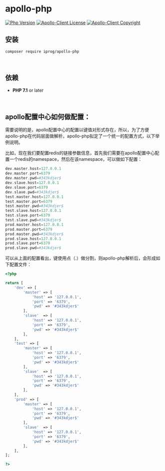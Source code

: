 # apollo-php

[![Php Version](https://img.shields.io/badge/php-%3E=7.1-brightgreen.svg?maxAge=2592000)](https://secure.php.net/)
[![Apollo-Client License](https://img.shields.io/badge/apollo--client--license-MIT-blue.svg?maxAge=2592000)](https://secure.php.net/)
[![Apollo-Client Copyright](https://img.shields.io/badge/copyright-2345.com-lightgrey.svg?maxAge=2592000)](https://secure.php.net/)
<br>

## 安装

```shell
composer require iprog/apollo-php
```
<br>

## 依赖

- **PHP 7.1** or later
<br>

## apollo配置中心如何做配置：

需要说明的是，apollo配置中心的配置以键值对形式存在，所以，为了方便apollo-php在代码层面做解析，apollo-php拟定了一个统一的配置方式，以下举例说明。

比如，现在我们要配置redis的链接参数信息，首先我们需要在apollo配置中心配置一个redis的namespace，然后在该namespace，可以做如下配置：
```php
dev.master.host=127.0.0.1
dev.master.port=6379
dev.master.pwd=#343kdjer$
dev.slave.host=127.0.0.1
dev.slave.port=6379
dev.slave.pwd=#343kdjer$
test.master.host=127.0.0.1
test.master.port=6379
test.master.pwd=#343kdjer$
test.slave.host=127.0.0.1
test.slave.port=6379
test.slave.pwd=#343kdjer$
prod.master.host=127.0.0.1
prod.master.port=6379
prod.master.pwd=#343kdjer$
prod.slave.host=127.0.0.1
prod.slave.port=6379
prod.slave.pwd=#343kdjer$
```
可以从上面的配置看出，键使用点（.）做分割，则apollo-php解析后，会形成如下配置文件：
```php
<?php

return [
    'dev' => [
        'master' => [
            'host' => '127.0.0.1',
            'port' => '6379',
            'pwd' => '#343kdjer$'
        ],
        'slave'  => [
            'host' => '127.0.0.1',
            'port' => '6379',
            'pwd' => '#343kdjer$'
        ],
    ],
    'test' => [
        'master' => [
            'host' => '127.0.0.1',
            'port' => '6379',
            'pwd' => '#343kdjer$'
        ],
        'slave'  => [
            'host' => '127.0.0.1',
            'port' => '6379',
            'pwd' => '#343kdjer$'
        ],
    ],
    'prod' => [
        'master' => [
            'host' => '127.0.0.1',
            'port' => '6379',
            'pwd' => '#343kdjer$'
        ],
        'slave'  => [
            'host' => '127.0.0.1',
            'port' => '6379',
            'pwd' => '#343kdjer$'
        ],
    ],
];

?>
```
